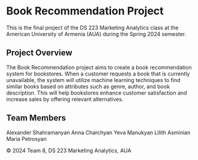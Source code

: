 # Book Recommendation Project
This is the final project of the DS 223 Marketing Analytics class at the American University of Armenia (AUA) during the Spring 2024 semester.

## Project Overview
The Book Recommendation project aims to create a book recommendation system for bookstores. When a customer requests a book that is currently unavailable, the system will utilize machine learning techniques to find similar books based on attributes such as genre, author, and book description. This will help bookstores enhance customer satisfaction and increase sales by offering relevant alternatives.

## Team Members
Alexander Shahramanyan
Anna Charchyan
Yeva Manukyan
Lilith Asminian
Maria Petrosyan

© 2024 Team 8, DS 223 Marketing Analytics, AUA